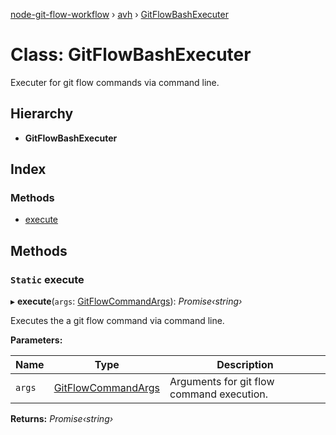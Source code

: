 [node-git-flow-workflow](../README.md) › [avh](../modules/avh.md) › [GitFlowBashExecuter](avh.gitflowbashexecuter.md)

# Class: GitFlowBashExecuter

Executer for git flow commands via command line.

## Hierarchy

* **GitFlowBashExecuter**

## Index

### Methods

* [execute](avh.gitflowbashexecuter.md#static-execute)

## Methods

### `Static` execute

▸ **execute**(`args`: [GitFlowCommandArgs](../interfaces/avh.gitflowcommandargs.md)): *Promise‹string›*

Executes the a git flow command via command line.

**Parameters:**

Name | Type | Description |
------ | ------ | ------ |
`args` | [GitFlowCommandArgs](../interfaces/avh.gitflowcommandargs.md) | Arguments for git flow command execution.  |

**Returns:** *Promise‹string›*
